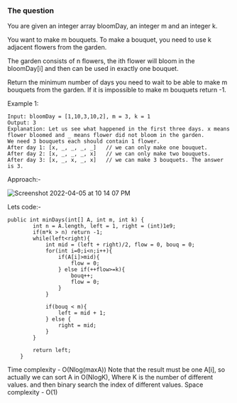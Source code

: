 ### The question

You are given an integer array bloomDay, an integer m and an integer k.

You want to make m bouquets. To make a bouquet, you need to use k adjacent flowers from the garden.

The garden consists of n flowers, the ith flower will bloom in the bloomDay[i] and then can be used in exactly one bouquet.

Return the minimum number of days you need to wait to be able to make m bouquets from the garden. If it is impossible to make m bouquets return -1.

Example 1:

```
Input: bloomDay = [1,10,3,10,2], m = 3, k = 1
Output: 3
Explanation: Let us see what happened in the first three days. x means flower bloomed and _ means flower did not bloom in the garden.
We need 3 bouquets each should contain 1 flower.
After day 1: [x, _, _, _, _]   // we can only make one bouquet.
After day 2: [x, _, _, _, x]   // we can only make two bouquets.
After day 3: [x, _, x, _, x]   // we can make 3 bouquets. The answer is 3.
```

Approach:-

![Screenshot 2022-04-05 at 10 14 07 PM](https://user-images.githubusercontent.com/18497513/161804585-56f51b1d-e246-486a-b9c1-7638be50bf9f.png)

Lets code:-

```
public int minDays(int[] A, int m, int k) {
        int n = A.length, left = 1, right = (int)1e9;
        if(m*k > n) return -1;
        while(left<right){
            int mid = (left + right)/2, flow = 0, bouq = 0;
            for(int i=0;i<n;i++){
                if(A[i]>mid){
                    flow = 0;
                } else if(++flow>=k){
                    bouq++;
                    flow = 0;
                }
            }
            
            if(bouq < m){
                left = mid + 1;
            } else {
                right = mid;
            }
        }
        
        return left;
    }
```

Time complexity - O(Nlog(maxA)) Note that the result must be one A[i], so actually we can sort A in O(NlogK), Where K is the number of different values.
and then binary search the index of different values.
Space complexity - O(1)
